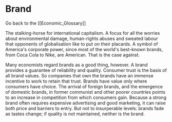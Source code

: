 # Brand

Go back to the [[Economic_Glossary]]


The stalking-horse for international capitalism. A focus for all the worries about environmental damage, human-rights abuses and sweated labour that opponents of globalisation like to put on their placards. A symbol of America's corporate power, since most of the world's best-known brands, from Coca Cola to Nike, are American. That is the case against.

Many economists regard brands as a good thing, however. A brand provides a guarantee of reliability and quality. Consumer trust is the basis of all brand values. So companies that own the brands have an immense incentive to work to retain that trust. Brands have value only where consumers have choice. The arrival of foreign brands, and the emergence of domestic brands, in former communist and other poorer countries points to an increase in competition from which consumers gain. Because a strong brand often requires expensive advertising and good marketing, it can raise both price and barriers to entry. But not to insurperable levels: brands fade as tastes change; if quality is not maintained, neither is the brand.

